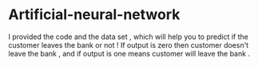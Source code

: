 # Artificial-neural-network
I provided the code and the data set , which will help you to predict if the customer leaves the bank or not !
If output is zero then customer doesn't leave the bank , and if output is one means customer will leave the bank .
